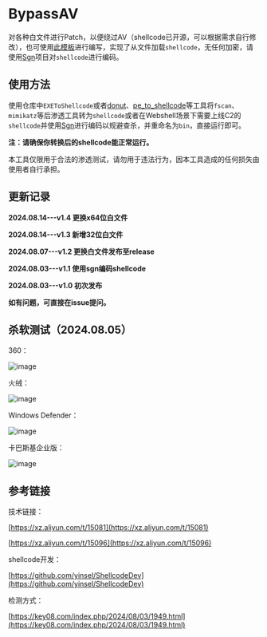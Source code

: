 # BypassAV

对各种白文件进行Patch，以便绕过AV（shellcode已开源，可以根据需求自行修改），也可使用[此模板](https://github.com/yinsel/ShellcodeDev)进行编写，实现了从文件加载`shellcode`，无任何加密，请使用[Sgn](https://github.com/EgeBalci/sgn)项目对`shellcode`进行编码。

## 使用方法

使用仓库中`EXEToShellcode`或者[donut](https://github.com/TheWover/donut)、[pe_to_shellcode](https://github.com/hasherezade/pe_to_shellcode)等工具将`fscan`、`mimikatz`等后渗透工具转为`shellcode`或者在Webshell场景下需要上线C2的`shellcode`并使用[Sgn](https://github.com/EgeBalci/sgn)进行编码以规避查杀，并重命名为`bin`，直接运行即可。

**注：请确保你转换后的shellcode能正常运行。**

本工具仅限用于合法的渗透测试，请勿用于违法行为，因本工具造成的任何损失由使用者自行承担。

## 更新记录
**2024.08.14---v1.4 更换x64位白文件**

**2024.08.14---v1.3 新增32位白文件**

**2024.08.07---v1.2 更换白文件发布至release**

**2024.08.03---v1.1 使用sgn编码shellcode**

**2024.08.03---v1.0 初次发布**

**如有问题，可直接在issue提问。**

## 杀软测试（2024.08.05）
360：

![image](https://github.com/user-attachments/assets/1d5bf6be-cdb7-4bb8-9745-6cd8db46eca7)

火绒：

![image](https://github.com/user-attachments/assets/21705624-785b-4465-a3e6-02279d9f3cfc)

Windows Defender：

![image](https://github.com/user-attachments/assets/cdff7863-e1c3-49b2-8e3e-b311034b011d)

卡巴斯基企业版：

![image](https://github.com/user-attachments/assets/df17ab1a-8048-47f0-954b-e245ab62b62f)


## 参考链接

技术链接：

[https://xz.aliyun.com/t/15081](https://xz.aliyun.com/t/15081)

[https://xz.aliyun.com/t/15096](https://xz.aliyun.com/t/15096)

shellcode开发：

[https://github.com/yinsel/ShellcodeDev](https://github.com/yinsel/ShellcodeDev)

检测方式：

[https://key08.com/index.php/2024/08/03/1949.html](https://key08.com/index.php/2024/08/03/1949.html)
